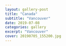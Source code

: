 ```yaml
---
layout: gallery-post
title: "Canada"
subtitle: "Vancouver"
date: 2019-07-08
categories: gallery
excerpt: "Vancouver"
cover: 20190705_155200.jpg
---
```

